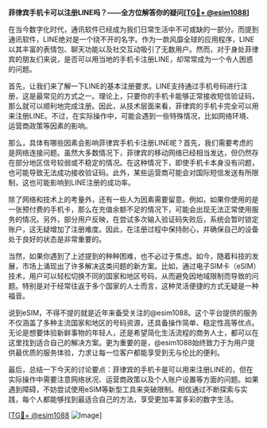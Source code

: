 **菲律宾手机卡可以注册LINE吗？——全方位解答你的疑问[[TG💪+ @esim1088](https://t.me/s/esim1088)]**

在当今数字化时代，通讯软件已经成为我们日常生活中不可或缺的一部分。而提到通讯软件，LINE绝对是一个绕不开的名字。作为一款风靡全球的应用程序，LINE以其丰富的表情包、聊天功能以及社交互动吸引了无数用户。然而，对于身处菲律宾的朋友们来说，是否可以用当地的手机卡注册LINE，却常常成为一个令人困惑的问题。

首先，让我们来了解一下LINE的基本注册要求。LINE支持通过手机号码进行注册，这是最常见的方式之一。理论上，只要你的手机卡能够正常接收短信验证码，那么就可以顺利地完成注册。因此，从技术层面来看，菲律宾的手机卡完全可以用来注册LINE。不过，在实际操作中，可能会遇到一些特殊情况，比如网络环境、运营商政策等因素的影响。

那么，具体有哪些因素会影响菲律宾手机卡注册LINE呢？首先，我们需要考虑的是网络连接问题。虽然大多数情况下，菲律宾的移动网络已经相当发达，但仍然存在部分地区信号较弱或不稳定的情况。在这种情况下，即使手机卡本身没有问题，也可能导致无法成功接收验证码。此外，某些运营商可能会对国际短信发送有所限制，这也可能影响到LINE注册的成功率。

除了网络和技术上的考量外，还有一些人为因素需要留意。例如，如果你使用的是一张预付费的手机卡，那么在充值余额不足的情况下，可能会出现无法正常使用服务的情况。另外，部分用户反映，在尝试多次输入验证码失败后，系统会暂时锁定账户，这无疑增加了注册难度。因此，在注册过程中保持耐心，并确保自己的设备处于良好的状态是非常重要的。

当然，如果你遇到了上述提到的种种困难，也不必过于焦虑。如今，随着科技的发展，市场上涌现出了许多解决这类问题的新方案。比如，通过电子SIM卡（eSIM）技术，用户可以轻松切换不同的国家和地区号码，从而避免因地域限制而导致的问题。特别是对于经常往返于多个国家的人士而言，这种灵活便捷的方式无疑是一种福音。

说到eSIM，不得不提的就是近年来备受关注的@esim1088。这个平台提供的服务不仅涵盖了多种主流国家和地区的号码资源，还具备操作简单、稳定性高等优点。无论是想要体验新鲜事物的年轻人，还是希望简化生活流程的商务人士，都可以在这里找到适合自己的解决方案。更为重要的是，@esim1088始终致力于为用户提供最优质的服务体验，力求让每一位客户都能享受到无与伦比的便利。

最后，总结一下今天的讨论要点：菲律宾的手机卡是可以用来注册LINE的，但在实际操作中需要注意网络状况、运营商政策以及个人账户设置等方面的问题。如果遇到障碍，不妨尝试使用eSIM等新型工具来突破限制。相信通过不断探索与实践，每个人都能够找到最适合自己的方法，享受更加丰富多彩的数字生活。

[[TG💪+ @esim1088](https://t.me/s/esim1088) ![Image](https://i.postimg.cc/4NQfJmqS/Snipaste-2025-05-13-00-14-12.png)]